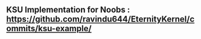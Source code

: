 ## KSU Implementation for Noobs : https://github.com/ravindu644/EternityKernel/commits/ksu-example/
